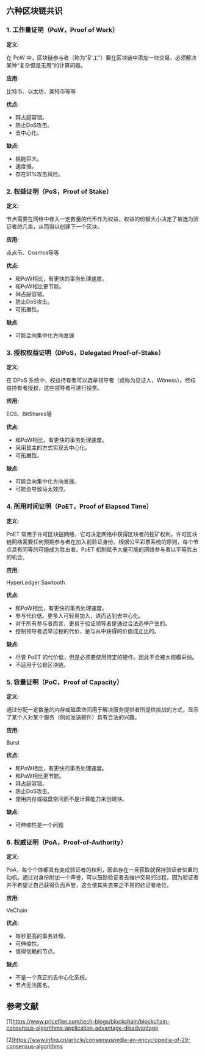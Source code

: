 ## 六种区块链共识

### 1. 工作量证明（PoW，Proof of Work）

**定义:**

在 PoW 中，区块链参与者（称为“矿工”）要在区块链中添加一块交易，必须解决某种“复杂但是无用”的计算问题。

**应用:**

比特币、以太坊、莱特币等等

**优点:**

- 拜占庭容错。
- 防止DoS攻击。
- 去中心化。

**缺点:**

- 耗能巨大。
- 速度慢。
- 存在51%攻击风险。

### 2. 权益证明（PoS，Proof of Stake）

**定义:**

节点需要在网络中存入一定数量的代币作为权益，权益的份额大小决定了被选为验证者的几率，从而得以创建下一个区块。

**应用:**

点点币、Cosmos等等

**优点:**

- 和PoW相比，有更快的事务处理速度。
- 和PoW相比更节能。
- 拜占庭容错。
- 防止DoS攻击。
- 可拓展性。
  

**缺点:**

- 可能会向集中化方向发展

### 3. 授权权益证明（DPoS，Delegated Proof-of-Stake）

**定义:**

在 DPoS 系统中，权益持有者可以选举领导者（或称为见证人，Witness）。经权益持有者授权，这些领导者可进行投票。

**应用:**

EOS、BitShares等

**优点:**

- 和PoW相比，有更快的事务处理速度。
- 采用民主的方式实现去中心化。
- 可拓展性。

**缺点:**

- 可能会向集中化方向发展。
- 可能会导致马太效应。

### 4. 所用时间证明（PoET，Proof of Elapsed Time）

**定义:**

PoET 常用于许可区块链网络，它可决定网络中获得区块者的挖矿权利。许可区块链网络需要任何预期参与者在加入前验证身份。根据公平彩票系统的原则，每个节点具有同等的可能成为胜出者。PoET 机制赋予大量可能的网络参与者以平等胜出的机会。

**应用:**

HyperLedger Sawtooth

**优点:**

- 和PoW相比，有更快的事务处理速度。
- 参与代价低。更多人可轻易加入，进而达到去中心化。
- 对于所有参与者而言，更易于验证领导者是通过合法选举产生的。
- 控制领导者选举过程的代价，是与从中获得的价值成正比的。

**缺点:**

- 尽管 PoET 的代价低，但是必须要使用特定的硬件。因此不会被大规模采纳。
- 不适用于公有区块链。

### 5. 容量证明（PoC，Proof of Capacity）

**定义:**

通过分配一定数量的内存或磁盘空间用于解决服务提供者所提供挑战的方式，显示了某个人对某个服务（例如发送邮件）具有合法的兴趣。

**应用:**

Burst

**优点:**

- 和PoW相比，有更快的事务处理速度。
- 和PoW相比更节能。
- 拜占庭容错。
- 防止DoS攻击。
- 使用内存或磁盘空间而不是计算能力来创建块。

**缺点:**

- 可伸缩性是一个问题

### 6. 权威证明（PoA，Proof-of-Authority）

**定义:**

PoA，每个个体都具有变成验证者的权利，因此存在一旦获取就保持验证者位置的动机。通过对身份附加一个声誉，可以鼓励验证者去维护交易的过程。因为验证者并不希望让自己获得负面声誉，这会使其失去来之不易的验证者地位。

**应用:**

VeChain

**优点:**

- 每秒更高的事务处理。
- 可伸缩性。
- 值得信赖的节点。

**缺点:**

- 不是一个真正的去中心化系统。
- 节点无法匿名。

## 参考文献

[1]<https://www.priceflier.com/tech-blogs/blockchain/blockchain-consensus-algorithms-application-advantage-disadvantage>

[2]<https://www.infoq.cn/article/consensuspedia-an-encyclopedia-of-29-consensus-algorithms>
